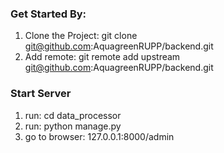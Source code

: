 ### Get Started By:
1. Clone the Project: git clone git@github.com:AquagreenRUPP/backend.git
2. Add remote: git remote add upstream git@github.com:AquagreenRUPP/backend.git

### Start Server
1. run: cd data_processor
2. run: python manage.py
3. go to browser: 127.0.0.1:8000/admin
